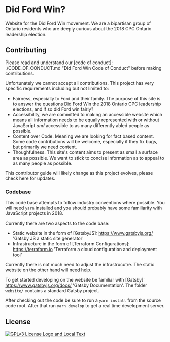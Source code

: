 # Did Ford Win?

Website for the Did Ford Win movement. We are a bipartisan group of Ontario residents who are deeply curious about the 2018 CPC Ontario leadership election.

## Contributing

Please read and understand our [code of conduct]: ./CODE_OF_CONDUCT.md "Did Ford Win Code of Conduct" before making contributions.

Unfortunately we cannot accept all contributions. This project has very specific requirements including but not limited to:

- Fairness, especially to Ford and their family. The purpose of this site is to answer the questions Did Ford Win the 2018 Ontario CPC leadership elections, and if so did Ford win fairly?
- Accessibility, we are committed to making an accessible website which means all information needs to be equally represented with or without JavaScript _and_ accessible to as many differently abled people as possible.
- Content over Code. Meaning we are looking for fact based content. Some code contributions will be welcome, especially if they fix bugs, but primarily we need content.
- Thoughfulness. This site's content aims to present as small a surface area as possible. We want to stick to concise information as to appeal to as many people as possible.

This contributor guide will likely change as this project evolves, please check here for updates.

### Codebase

This code base attempts to follow industry conventions where possible. You will need `yarn` installed and you should probably have some familiarity with JavaScript projects in 2018.

Currently there are two aspects to the code base:

- Static website in the form of [GatsbyJS]: https://www.gatsbyjs.org/ 'Gatsby JS a static site generator'
- Infrastructure in the form of [Terraform Configurations]: https://terraform.io 'Terraform a cloud configuration and deployment tool'

Currently there is not much need to adjust the infrastrucutre. The static website on the other hand will need help.

To get started developing on the website be familiar with [Gatsby]: https://www.gatsbyjs.org/docs/ 'Gatsby Documentation'. The folder `website/` contains a standard Gatsby project.

After checking out the code be sure to run a `yarn install` from the source code root. After that run `yarn develop` to get a real time development server.

## License

[![GPLv3 License Logo and Local Text][licenseimage]][licensetext]

[licenseimage]: https://www.gnu.org/graphics/gplv3-127x51.png 'GPLv3 logo'
[licensetext]: ./LICENSE 'GPLv3 Full Text'
